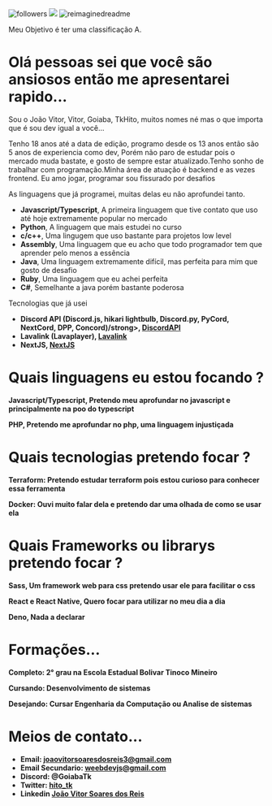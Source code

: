 <img alt="followers" title="me siga no github por favor" src="https://img.shields.io/github/followers/joaovtk?color=236ad3&style=for-the-badge&logo=github&label=Me siga no github" style="display: inline;" />
<img src="https://github-profile-trophy.vercel.app/?username=madushadhanushka&theme=juicyfresh&no-bg=true" />
<img src="https://myreadme.vercel.app/api/embed/joaovtk?panels=userstatistics,toprepositories,toplanguages,commitgraph" alt="reimaginedreadme" />
<p>Meu Objetivo é ter uma classificação A.</p>

# Olá pessoas sei que você são ansiosos então me apresentarei rapido...
<p>Sou o João Vitor, Vitor, Goiaba, TkHito, muitos nomes né mas o que importa que é sou dev igual a você...</p>
<p>Tenho 18 anos até a data de edição, programo desde os 13 anos então são 5 anos de experiencia como dev, Porém não paro de estudar pois o mercado muda bastate, e gosto de sempre estar atualizado.Tenho sonho de trabalhar com programação.Minha área de atuação é backend e as vezes frontend. Eu amo jogar, programar sou fissurado por desafios</p>

<p>As linguagens que já programei, muitas delas eu não aprofundei tanto.</p>
<ul>
  <li><strong>Javascript/Typescript</strong>, A primeira linguagem que tive contato que uso até hoje extremamente popular no mercado</li>
  <li><strong>Python</strong>, A linguagem que mais estudei no curso</li>
  <li><strong>c/c++</strong>, Uma lingugem que uso bastante para projetos low level</li>
  <li><strong>Assembly</strong>, Uma linguagem que eu acho que todo programador tem que aprender pelo menos a essência</li>
  <li><strong>Java</strong>, Uma linguagem extremamente difícil, mas perfeita para mim que gosto de desafio</li>
  <li><strong>Ruby</strong>, Uma linguagem que eu achei perfeita</li>
  <li><strong>C#</strong>, Semelhante a java porém bastante poderosa</li>
</ul>

<p>
  Tecnologias que já usei
</p>
<ul>
  <li><strong>Discord API (Discord.js, hikari lightbulb, Discord.py, PyCord, NextCord, DPP, Concord)/strong>, <a href="https://discord.com/developers/docs/reference">DiscordAPI</a></li>
  <li><strong>Lavalink (Lavaplayer)</strong>, <a href="https://github.com/lavalink-devs/Lavalink">Lavalink</a></li>
  <li><strong>NextJS</strong>, <a href="https://nextjs.org/">NextJS</a></li>
</ul>

# Quais linguagens eu estou focando ?
<p><strong>Javascript/Typescript</strong>, Pretendo meu aprofundar no javascript e principalmente na poo do typescript</p>
<p><strong>PHP</strong>, Pretendo me aprofundar no php, uma linguagem injustiçada</p>

# Quais tecnologias pretendo focar ?
<p><strong>Terraform</strong>: Pretendo estudar terraform pois estou curioso para conhecer essa ferramenta</p>
<p><strong>Docker</strong>: Ouvi muito falar dela e pretendo dar uma olhada de como se usar ela</p>

# Quais Frameworks ou librarys pretendo focar ?
<p><strong>Sass</strong>, Um framework web para css pretendo usar ele para facilitar o css</p>
<p><strong>React e React Native</strong>, Quero focar para utilizar no meu dia a dia</p>
<p><strong>Deno</strong>, Nada a declarar</p>

# Formações...
<p><strong>Completo</strong>: 2° grau na Escola Estadual Bolivar Tinoco Mineiro</p>
<p><strong>Cursando</strong>: Desenvolvimento de sistemas</p>
<p><strong>Desejando</strong>: Cursar Engenharia da Computação ou Analise de sistemas</p>

# Meios de contato...
- Email: joaovitorsoaresdosreis3@gmail.com 
- Email Secundario: weebdevjs@gmail.com
- Discord: @GoiabaTk
- Twitter: <a href="https://twitter.com/hito_tk">hito_tk</a>
- Linkedin <a href="https://www.linkedin.com/in/jo%C3%A3o-vitor-soares-dos-reis-6b400b298/">João Vitor Soares dos Reis</a>
